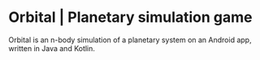 # Orbital | Planetary simulation game
Orbital is an n-body simulation of a planetary system on an Android app, written in Java and Kotlin.
